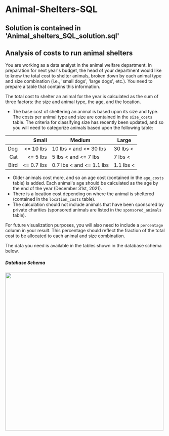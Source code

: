 # Animal-Shelters-SQL
## Solution is contained in 'Animal_shelters_SQL_solution.sql'
## Analysis of costs to run animal shelters
<p>You are working as a data analyst in the animal welfare department. In preparation for next year's budget, the head of your department would like to know the total cost to shelter animals, broken down by each animal type and size combination (i.e., 'small dogs', 'large dogs', etc.). You need to prepare a table that contains this information.</p>
<p>The total cost to shelter an animal for the year is calculated as the sum of three factors: the size and animal type, the age, and the location.</p>
<ul>
<li>The base cost of sheltering an animal is based upon its size and type. The costs per animal type and size are contained in the <code>size_costs</code> table. The criteria for classifying size has recently been updated, and so you will need to categorize animals based upon the following table:</li>
</ul>
<table>
<thead>
<tr>
<th style="text-align:right;"></th>
<th style="text-align:right;">Small</th>
<th>Medium</th>
<th>Large</th>
</tr>
</thead>
<tbody>
<tr>
<td style="text-align:right;">Dog</td>
<td style="text-align:right;">&lt;= 10 lbs</td>
<td>10 lbs &lt; and &lt;= 30 lbs</td>
<td>30 lbs &lt;</td>
</tr>
<tr>
<td style="text-align:right;">Cat</td>
<td style="text-align:right;">&lt;= 5 lbs</td>
<td>5 lbs &lt; and &lt;= 7 lbs</td>
<td>7 lbs &lt;</td>
</tr>
<tr>
<td style="text-align:right;">Bird</td>
<td style="text-align:right;">&lt;= 0.7 lbs</td>
<td>0.7 lbs &lt; and &lt;= 1.1 lbs</td>
<td>1.1 lbs &lt;</td>
</tr>
</tbody>
</table>
<ul>
<li>Older animals cost more, and so an age cost (contained in the <code>age_costs</code> table) is added. Each animal's age should be calculated as the age by the end of the year (December 31st, 2021).</li>
<li>There is a location cost depending on where the animal is sheltered (contained in the <code>location_costs</code> table). </li>
<li>The calculation should not include animals that have been sponsored by private charities (sponsored animals are listed in the <code>sponsored_animals</code> table).</li>
</ul>
<p>For future visualization purposes, you will also need to include a <code>percentage</code> column in your result. This percentage should reflect the fraction of the total cost to be allocated to each animal and size combination.</p>
<p>The data you need is available in the tables shown in the database schema below.</p>
<h5 id="databaseschema">Database Schema</h5>
<p><img src="https://assets.datacamp.com/production/repositories/5934/datasets/a946a159c0024ee0995f7a030f2c0cf802203835/diagram.PNG" width="500" height="500"> </p>
